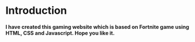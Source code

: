 # Introduction
#### I have created this gaming website which is based on Fortnite game using HTML, CSS and Javascript. Hope you like it. 
